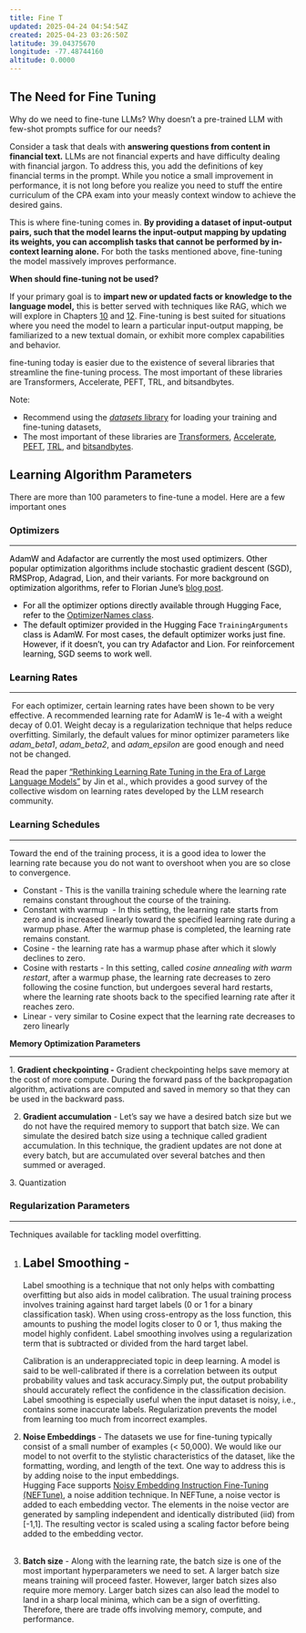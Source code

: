 ```yaml
---
title: Fine T
updated: 2025-04-24 04:54:54Z
created: 2025-04-23 03:26:50Z
latitude: 39.04375670
longitude: -77.48744160
altitude: 0.0000
---
```


## The Need for Fine Tuning

Why do we need to fine-tune LLMs? Why doesn’t a pre-trained LLM with few-shot prompts suffice for our needs?

Consider a task that deals with **answering questions from content in financial text.** LLMs are not financial experts and have difficulty dealing with financial jargon. To address this, you add the definitions of key financial terms in the prompt. While you notice a small improvement in performance, it is not long before you realize you need to stuff the entire curriculum of the CPA exam into your measly context window to achieve the desired gains.

This is where fine-tuning comes in. **By providing a dataset of input-output pairs, such that the model learns the input-output mapping by updating its weights, you can accomplish tasks that cannot be performed by in-context learning alone.** For both the tasks mentioned above, fine-tuning the model massively improves performance.

**When should fine-tuning not be used?**

If your primary goal is to **impart new or updated facts or knowledge to the language model,** this is better served with techniques like RAG, which we will explore in Chapters [10](https://learning.oreilly.com/library/view/designing-large-language/9781098150495/ch10.html#ch10) and [12](https://learning.oreilly.com/library/view/designing-large-language/9781098150495/ch12.html#ch12). Fine-tuning is best suited for situations where you need the model to learn a particular input-output mapping, be familiarized to a new textual domain, or exhibit more complex capabilities and behavior.

fine-tuning today is easier due to the existence of several libraries that streamline the fine-tuning process. The most important of these libraries are Transformers, Accelerate, PEFT, TRL, and bitsandbytes.

Note:

- Recommend using the [*datasets* library](https://oreil.ly/3LX5X) for loading your training and fine-tuning datasets,
- The most important of these libraries are [Transformers](https://oreil.ly/BTi76), [Accelerate](https://oreil.ly/W8oLi), [PEFT](https://oreil.ly/QbQoq), [TRL](https://oreil.ly/Ya9Xj), and [bitsandbytes](https://oreil.ly/ruVEX).

## Learning Algorithm Parameters

There are more than 100 parameters to fine-tune a model. Here are a few important ones

### Optimizers

* * *

<span style="color: #000000;">AdamW and Adafactor are currently the most used optimizers. Other popular optimization algorithms include stochastic gradient descent (SGD), RMSProp, Adagrad, Lion, and their variants. For more background on optimization algorithms, refer to Florian June’s [blog post](https://oreil.ly/VTiDa).</span>

- <span style="color: #000000;">For all the optimizer options directly available through Hugging Face, refer to the [OptimizerNames class](https://oreil.ly/7kdSO).</span>
- <span style="color: #000000;">The default optimizer provided in the Hugging Face `TrainingArguments` class is AdamW. For most cases, the default optimizer works just fine. However, if it doesn’t, you can try Adafactor and Lion. For reinforcement learning, SGD seems to work well.  
    </span>

### <span style="color: #000000;">Learning Rates</span>

* * *

&nbsp;For each optimizer, certain learning rates have been shown to be very effective. A recommended learning rate for AdamW is 1e-4 with a weight decay of 0.01. Weight decay is a regularization technique that helps reduce overfitting. Similarly, the default values for minor optimizer parameters like *adam_beta1*, *adam_beta2*, and *adam_epsilon* are good enough and need not be changed.

Read the paper [“Rethinking Learning Rate Tuning in the Era of Large Language Models”](https://oreil.ly/T1xNB) by Jin et al., which provides a good survey of the collective wisdom on learning rates developed by the LLM research community.

### Learning Schedules

* * *

Toward the end of the training process, it is a good idea to lower the learning rate because you do not want to overshoot when you are so close to convergence.

- Constant - This is the vanilla training schedule where the learning rate remains constant throughout the course of the training.
- Constant with warmup  - In this setting, the learning rate starts from zero and is increased linearly toward the specified learning rate during a warmup phase. After the warmup phase is completed, the learning rate remains constant.
- Cosine - the learning rate has a warmup phase after which it slowly declines to zero.
- Cosine with restarts - In this setting, called *cosine annealing with warm restart*, after a warmup phase, the learning rate decreases to zero following the cosine function, but undergoes several hard restarts, where the learning rate shoots back to the specified learning rate after it reaches zero.
- Linear - very similar to Cosine expect that the learning rate decreases to zero linearly

**Memory Optimization Parameters**

* * *

1\. **Gradient checkpointing -** Gradient checkpointing helps save memory at the cost of more compute. During the forward pass of the backpropagation algorithm, activations are computed and saved in memory so that they can be used in the backward pass.

2.  **Gradient accumulation** - Let’s say we have a desired batch size but we do not have the required memory to support that batch size. We can simulate the desired batch size using a technique called gradient accumulation. In this technique, the gradient updates are not done at every batch, but are accumulated over several batches and then summed or averaged.

3\. Quantization

### Regularization Parameters

* * *

Techniques available for tackling model overfitting.

1.  ## **Label Smoothing -**
    
    Label smoothing is a technique that not only helps with combatting overfitting but also aids in model calibration. The usual training process involves training against hard target labels (0 or 1 for a binary classification task). When using cross-entropy as the loss function, this amounts to pushing the model logits closer to 0 or 1, thus making the model highly confident. Label smoothing involves using a regularization term that is subtracted or divided from the hard target label.
    
    Calibration is an underappreciated topic in deep learning. A model is said to be well-calibrated if there is a correlation between its output probability values and task accuracy.Simply put, the output probability should accurately reflect the confidence in the classification decision.   
    Label smoothing is especially useful when the input dataset is noisy, i.e., contains some inaccurate labels. Regularization prevents the model from learning too much from incorrect examples.
    
2.  **Noise Embeddings** \- The datasets we use for fine-tuning typically consist of a small number of examples (< 50,000). We would like our model to not overfit to the stylistic characteristics of the dataset, like the formatting, wording, and length of the text. One way to address this is by adding noise to the input embeddings.  
    Hugging Face supports [Noisy Embedding Instruction Fine-Tuning (NEFTune)](https://oreil.ly/dSaem), a noise addition technique. In NEFTune, a noise vector is added to each embedding vector. The elements in the noise vector are generated by sampling independent and identically distributed (iid) from \[-1,1\]. The resulting vector is scaled using a scaling factor before being added to the embedding vector.  
    <br/>
    
3.  **Batch size** - Along with the learning rate, the batch size is one of the most important hyperparameters we need to set. A larger batch size means training will proceed faster. However, larger batch sizes also require more memory. Larger batch sizes can also lead the model to land in a sharp local minima, which can be a sign of overfitting. Therefore, there are trade offs involving memory, compute, and performance.